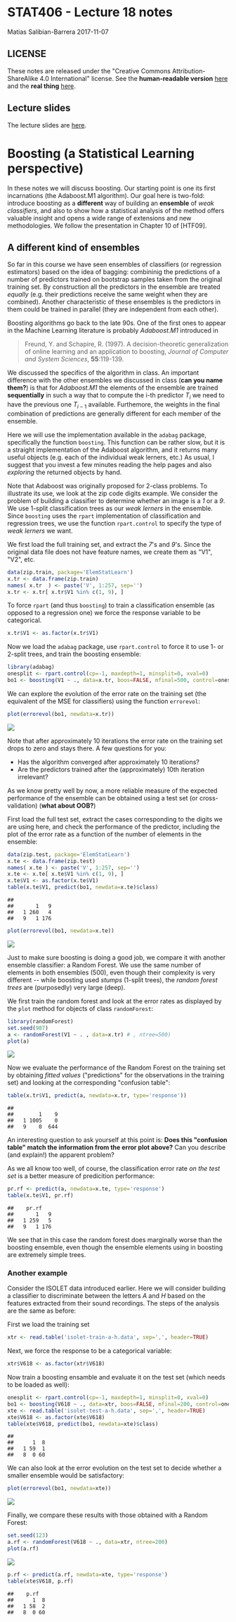 STAT406 - Lecture 18 notes
================
Matias Salibian-Barrera
2017-11-07

LICENSE
-------

These notes are released under the "Creative Commons Attribution-ShareAlike 4.0 International" license. See the **human-readable version** [here](https://creativecommons.org/licenses/by-sa/4.0/) and the **real thing** [here](https://creativecommons.org/licenses/by-sa/4.0/legalcode).

Lecture slides
--------------

The lecture slides are [here](STAT406-17-lecture-18.pdf).

Boosting (a Statistical Learning perspective)
=============================================

In these notes we will discuss boosting. Our starting point is one its first incarnations (the Adaboost.M1 algorithm). Our goal here is two-fold: introduce boosting as a **different** way of building an **ensemble** of *weak classifiers*, and also to show how a statistical analysis of the method offers valuable insight and opens a wide range of extensions and new methodologies. We follow the presentation in Chapter 10 of \[HTF09\].

A different kind of ensembles
-----------------------------

So far in this course we have seen ensembles of classifiers (or regression estimators) based on the idea of bagging: combininig the predictions of a number of predictors trained on bootstrap samples taken from the original training set. By construction all the predictors in the ensemble are treated *equally* (e.g. their predictions receive the same weight when they are combined). Another characteristic of these ensembles is the predictors in them could be trained in parallel (they are independent from each other).

Boosting algorithms go back to the late 90s. One of the first ones to appear in the Machine Learning literature is probably *Adaboost.M1* introduced in

> Freund, Y. and Schapire, R. (1997). A decision-theoretic generalization of online learning and an application to boosting, *Journal of Computer and System Sciences*, **55**:119-139.

We discussed the specifics of the algorithm in class. An important difference with the other ensembles we discussed in class (**can you name them?**) is that for *Adaboost.M1* the elements of the ensemble are trained **sequentially** in such a way that to compute the i-th predictor *T*<sub>*i*</sub> we need to have the previous one *T*<sub>*i* − 1</sub> available. Furthemore, the weights in the final combination of predictions are generally different for each member of the ensemble.

Here we will use the implementation available in the `adabag` package, specifically the function `boosting`. This function can be rather slow, but it is a straight implementation of the Adaboost algorithm, and it returns many useful objects (e.g. each of the individual weak lerners, etc.) As usual, I suggest that you invest a few minutes reading the help pages and also *exploring* the returned objects by hand.

Note that Adaboost was originally proposed for 2-class problems. To illustrate its use, we look at the zip code digits example. We consider the problem of building a classifier to determine whether an image is a *1* or a *9*. We use 1-split classification trees as our *weak lerners* in the ensemble. Since `boosting` uses the `rpart` implementation of classification and regression trees, we use the function `rpart.control` to specify the type of *weak lerners* we want.

We first load the full training set, and extract the *7*'s and *9*'s. Since the original data file does not have feature names, we create them as "V1", "V2", etc.

``` r
data(zip.train, package='ElemStatLearn')
x.tr <- data.frame(zip.train)
names( x.tr  ) <- paste('V', 1:257, sep='')
x.tr <- x.tr[ x.tr$V1 %in% c(1, 9), ]
```

To force `rpart` (and thus `boosting`) to train a classification ensemble (as opposed to a regression one) we force the response variable to be categorical.

``` r
x.tr$V1 <- as.factor(x.tr$V1)
```

Now we load the `adabag` package, use `rpart.control` to force it to use 1- or 2-split trees, and train the boosting ensemble:

``` r
library(adabag)
onesplit <- rpart.control(cp=-1, maxdepth=1, minsplit=0, xval=0)
bo1 <- boosting(V1 ~ ., data=x.tr, boos=FALSE, mfinal=500, control=onesplit)
```

We can explore the evolution of the error rate on the training set (the equivalent of the MSE for classifiers) using the function `errorevol`:

``` r
plot(errorevol(bo1, newdata=x.tr))
```

![](README_files/figure-markdown_github-ascii_identifiers/boos1.plot-1.png)

Note that after approximately 10 iterations the error rate on the training set drops to zero and stays there. A few questions for you:

-   Has the algorithm converged after approximately 10 iterations?
-   Are the predictors trained after the (approximately) 10th iteration irrelevant?

As we know pretty well by now, a more reliable measure of the expected performance of the ensemble can be obtained using a test set (or cross-validation) (**what about OOB?**)

First load the full test set, extract the cases corresponding to the digits we are using here, and check the performance of the predictor, including the plot of the error rate as a function of the number of elements in the ensemble:

``` r
data(zip.test, package='ElemStatLearn')
x.te <- data.frame(zip.test)
names( x.te ) <- paste('V', 1:257, sep='')
x.te <- x.te[ x.te$V1 %in% c(1, 9), ]
x.te$V1 <- as.factor(x.te$V1)
table(x.te$V1, predict(bo1, newdata=x.te)$class)
```

    ##    
    ##       1   9
    ##   1 260   4
    ##   9   1 176

``` r
plot(errorevol(bo1, newdata=x.te))
```

![](README_files/figure-markdown_github-ascii_identifiers/boos2-1.png)

Just to make sure boosting is doing a good job, we compare it with another ensemble classifier: a Random Forest. We use the same number of elements in both ensembles (500), even though their complexity is very different -- while boosting used *stumps* (1-split trees), the *random forest trees* are (purposedly) very large (deep).

We first train the random forest and look at the error rates as displayed by the `plot` method for objects of class `randomForest`:

``` r
library(randomForest)
set.seed(987)
a <- randomForest(V1 ~ . , data=x.tr) # , ntree=500)
plot(a)
```

![](README_files/figure-markdown_github-ascii_identifiers/boos.comp-1.png)

Now we evaluate the performance of the Random Forest on the training set by obtaining *fitted values* ("predictions" for the observations in the training set) and looking at the corresponding "confusion table":

``` r
table(x.tr$V1, predict(a, newdata=x.tr, type='response'))
```

    ##    
    ##        1    9
    ##   1 1005    0
    ##   9    0  644

An interesting question to ask yourself at this point is: **Does this "confusion table" match the information from the error plot above?** Can you describe (and explain!) the apparent problem?

As we all know too well, of course, the classification error rate *on the test set* is a better measure of predicition performance:

``` r
pr.rf <- predict(a, newdata=x.te, type='response')
table(x.te$V1, pr.rf)
```

    ##    pr.rf
    ##       1   9
    ##   1 259   5
    ##   9   1 176

We see that in this case the random forest does marginally worse than the boosting ensemble, even though the ensemble elements using in boosting are extremely simple trees.

### Another example

<!-- xtr <- read.table('c:/Users/Matias/Desktop/STAT406/2017-18/lecture16/isolet-train.data', header=FALSE, sep=',') -->
<!-- xte <- read.table('c:/Users/Matias/Desktop/STAT406/2017-18/lecture16/isolet-test.data', header=FALSE, sep=',') -->
<!-- xtr.ah <- xtr[ xtr$V618 %in% c(1, 8), ] -->
<!-- xte.ah <- xte[ xte$V618 %in% c(1, 8), ] -->
<!-- write.table(xtr.ah, file='isolet-train-a-h.data', row.names=FALSE, col.names=TRUE, sep=',', quote=FALSE) -->
<!-- write.table(xte.ah, file='isolet-test-a-h.data', row.names=FALSE, col.names=TRUE, sep=',', quote=FALSE) -->
<!-- xtr.mn <- xtr[ xtr$V618 %in% c(13, 14), ] -->
<!-- xte.mn <- xte[ xte$V618 %in% c(13, 14), ] -->
<!-- write.table(xtr.mn, file='isolet-train-m-n.data', row.names=FALSE, col.names=TRUE, sep=',', quote=FALSE) -->
<!-- write.table(xte.mn, file='isolet-test-m-n.data', row.names=FALSE, col.names=TRUE, sep=',', quote=FALSE) -->
Consider the ISOLET data introduced earlier. Here we will consider building a classifier to discriminate between the letters *A* and *H* based on the features extracted from their sound recordings. The steps of the analysis are the same as before:

First we load the training set

``` r
xtr <- read.table('isolet-train-a-h.data', sep=',', header=TRUE)
```

Next, we force the response to be a categorical variable:

``` r
xtr$V618 <- as.factor(xtr$V618)
```

Now train a boosting ensamble and evaluate it on the test set (which needs to be loaded as well):

``` r
onesplit <- rpart.control(cp=-1, maxdepth=1, minsplit=0, xval=0)
bo1 <- boosting(V618 ~ ., data=xtr, boos=FALSE, mfinal=200, control=onesplit)
xte <- read.table('isolet-test-a-h.data', sep=',', header=TRUE) 
xte$V618 <- as.factor(xte$V618)
table(xte$V618, predict(bo1, newdata=xte)$class)
```

    ##    
    ##      1  8
    ##   1 59  1
    ##   8  0 60

We can also look at the error evolution on the test set to decide whether a smaller ensemble would be satisfactory:

``` r
plot(errorevol(bo1, newdata=xte))
```

![](README_files/figure-markdown_github-ascii_identifiers/boos4.4-1.png)

Finally, we compare these results with those obtained with a Random Forest:

``` r
set.seed(123)
a.rf <- randomForest(V618 ~ ., data=xtr, ntree=200) 
plot(a.rf)
```

![](README_files/figure-markdown_github-ascii_identifiers/boos4.5-1.png)

``` r
p.rf <- predict(a.rf, newdata=xte, type='response')
table(xte$V618, p.rf)
```

    ##    p.rf
    ##      1  8
    ##   1 58  2
    ##   8  0 60

<!-- # twosplits <- rpart.control(cp=-1, maxdepth=2, minsplit=0, xval=0) -->
<!-- # bo2 <- boosting(V618 ~ ., data=xtr, boos=FALSE, mfinal=500, control=twosplits) -->
<!-- # table(xte$V618, predict(bo2, newdata=xte)$class) -->
<!-- # plot(errorevol(bo2, newdata=xte)) -->
<!-- ## What is Adaboost doing, *really*?  -->
<!-- We have seen in class that Adaboost can be thought of as  -->
<!-- fitting an *additive model* in a stepwise (greedy) way, -->
<!-- using an exponential loss.  -->
<!-- It is then easy to prove that Adaboost.M1  -->
<!-- is computing an approximation to the *optimal classifier* -->
<!-- G( x ) = log[ P( Y = 1 | X = x ) / P( Y = -1 | X = x ) ] / 2. -->
<!-- More specifically, Adaboost.M1 is fitting an  -->
<!-- additive model to that function, in other words is -->
<!-- attempting to find functions $f_1$, $f_2$, ..., $f_N$ such that  -->
<!-- $G(x) = \sum_i f_i( x )$.  -->
<!-- Knowing what function the boosting algorithm is approximating (albeit in  -->
<!-- a greedy and suboptimal way), allows us to    -->
<!-- understand when the algorithm is expected to work well, -->
<!-- and also when it may not work well.  -->
<!-- In particular, it provides one way to choose the complexity of the  -->
<!-- *weak lerners* used to construct the ensemble. For an example -->
<!-- you can refer to the corresponding lab activity.  -->
<!-- ### A more challenging example, the `email spam` data -->
<!-- The email spam data set is a relatively classic data set  -->
<!-- containing 57 features (potentially explanatory variables)  -->
<!-- measured on 4601 email messages. The goal is to predict -->
<!-- whether an email is *spam* or not. The 57 features are  -->
<!-- a mix of continuous and discrete variables. More information -->
<!-- can be found at -->
<!-- [https://archive.ics.uci.edu/ml/datasets/spambase](https://archive.ics.uci.edu/ml/datasets/spambase). -->
<!-- We first load the data and randomly separate it into a training and -->
<!-- a test set. A more thorough analysis would be to use  -->
<!-- *full* K-fold cross-validation, but given the computational -->
<!-- complexity, I decided to leave the rest of this  -->
<!-- 3-fold CV exercise to the reader.  -->
<!-- ```{r spam.1, fig.width=6, fig.height=6, message=FALSE, warning=FALSE} -->
<!-- data(spam, package='ElemStatLearn') -->
<!-- n <- nrow(spam) -->
<!-- set.seed(987) -->
<!-- ii <- sample(n, floor(n/3)) -->
<!-- spam.te <- spam[ii, ] -->
<!-- spam.tr <- spam[-ii, ] -->
<!-- ``` -->
<!-- We now use Adaboost with 500 iterations, using *stumps* as our -->
<!-- weak learners / classifiers, and check the performance on -->
<!-- the test set: -->
<!-- ```{r spam.2, fig.width=6, fig.height=6, message=FALSE, warning=FALSE} -->
<!-- library(adabag) -->
<!-- onesplit <- rpart.control(cp=-1, maxdepth=1, minsplit=0, xval=0) -->
<!-- bo1 <- boosting(spam ~ ., data=spam.tr, boos=FALSE, mfinal=500, control=onesplit) -->
<!-- pr1 <- predict(bo1, newdata=spam.te) -->
<!-- table(spam.te$spam, pr1$class) -->
<!-- ``` -->
<!-- The classification error rate on the test set is rather high. We now -->
<!-- compare it with that of a Random Forest: -->
<!-- ```{r spam.3, fig.width=6, fig.height=6, message=FALSE, warning=FALSE} -->
<!-- library(randomForest) -->
<!-- set.seed(123)  -->
<!-- a <- randomForest(spam ~ . , data=spam.tr) # , ntree=500) -->
<!-- plot(a) -->
<!-- pr.rf <- predict(a, newdata=spam.te, type='response') -->
<!-- table(spam.te$spam, pr.rf) -->
<!-- ``` -->
<!-- The number of trees in the random forest seems to be appropriate, and its -->
<!-- performance on this test set is definitively better than that of  -->
<!-- boosting. Is there any *room for improvement* for Adaboost?  -->
<!-- As we discussed in class, depending on the interactions that may be  -->
<!-- present in the *true classification function*, we might be able to  -->
<!-- improve our boosting classifier by slightly increasing the complexity -->
<!-- of our base ensemble members. Here we try to use 3-split classification -->
<!-- trees, instead of the 1-split ones used above: -->
<!-- ```{r spam.4, fig.width=6, fig.height=6, message=FALSE, warning=FALSE} -->
<!-- threesplits <- rpart.control(cp=-1, maxdepth=3, minsplit=0, xval=0) -->
<!-- bo3 <- boosting(spam ~ ., data=spam.tr, boos=FALSE, mfinal=500, control=threesplits) -->
<!-- pr3 <- predict(bo3, newdata=spam.te) -->
<!-- table(spam.te$spam, pr3$class) -->
<!-- ``` -->
<!-- There is, in fact, a noticeable improvement in performance on this -->
<!-- test set. The number of element on the boosting ensemble appears to be -->
<!-- appropriate: -->
<!-- ```{r spam.5, fig.width=6, fig.height=6, message=FALSE, warning=FALSE} -->
<!-- plot(errorevol(bo3, newdata=spam.te)) -->
<!-- ``` -->
<!-- As mentioned above, you, dear reader, are encouraged to finish this analysis -->
<!-- by doing a complete 3-fold CV run in order to compare boosting with random  -->
<!-- forests on these data.  -->
<!-- ## Gradient boosting -->

